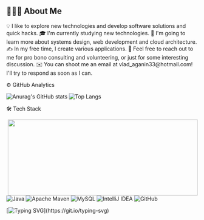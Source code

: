 <h2>👨🏻‍💻  About Me</h2>
💡  I like to explore new technologies and develop software solutions and quick hacks.
🎓  I'm currently studying new technologies.
🌱  I'm going to learn more about systems design, web development and cloud architecture.
✍️  In my free time, I create various applications.
💬  Feel free to reach out to me for pro bono consulting and volunteering, or just for some interesting discussion.
✉️  You can shoot me an email at vlad_aganin33@hotmail.com! I'll try to respond as soon as I can.


⚙️  GitHub Analytics


![Anurag's GitHub stats](https://github-readme-stats.vercel.app/api?username=somecapo&theme=default&show_icons=true)
![Top Langs](https://github-readme-stats.vercel.app/api/top-langs/?username=somecapo&theme=default&layout=compact)


🛠  Tech Stack


<img align="right" width="500" height="200" src="![image](https://github.com/somecapo/somecapo/assets/137711790/ac1bad98-d66b-46f6-9ecb-85f25b2e6091)
">
![Java](https://img.shields.io/badge/java-%23ED8B00.svg?style=for-the-badge&logo=openjdk&logoColor=white)
![Apache Maven](https://img.shields.io/badge/Apache%20Maven-C71A36?style=for-the-badge&logo=Apache%20Maven&logoColor=white)
![MySQL](https://img.shields.io/badge/mysql-%2300f.svg?style=for-the-badge&logo=mysql&logoColor=white)
![IntelliJ IDEA](https://img.shields.io/badge/IntelliJIDEA-000000.svg?style=for-the-badge&logo=intellij-idea&logoColor=white)
![GitHub](https://img.shields.io/badge/github-%23121011.svg?style=for-the-badge&logo=github&logoColor=white)











[![Typing SVG](https://readme-typing-svg.demolab.com?font=&size=23&pause=1000&color=2F80ED&width=435&lines=Thank+you+for+coming!)](https://git.io/typing-svg)


